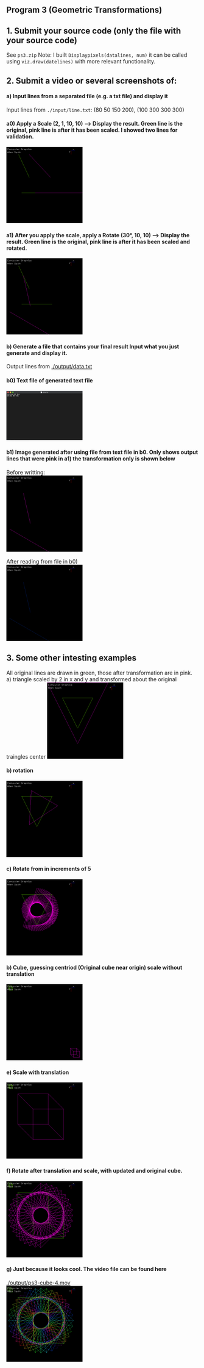 ## Program 3 (Geometric Transformations)

## 1. Submit your source code (only the file with your source code)
See ```ps3.zip``` Note: I built ```Displaypixels(datalines, num)``` it can be called using ```viz.draw(datelines)``` with more relevant functionality. 

## 2. Submit a video or several screenshots of:

#### a) Input lines from a separated file (e.g. a txt file) and display it 
Input lines from ```./input/line.txt```: (80 50 150 200), (100 300 300 300) 

#### a0) Apply a Scale (2, 1, 10, 10) --> Display the result. Green line is the original, pink line is after it has been scaled. I showed two lines for validation.
 <img src="./output/ps3-2-a-0.png" heigh=200 width=200>

#### a1) After you apply the scale, apply a Rotate (30°, 10, 10) --> Display the result. Green line is the original, pink line is after it has been scaled and rotated. 
<img src="./output/ps3-2-a-1.png" heigh=200 width=200>

#### b) Generate a file that contains your final result Input what you just generate and display it. 
Output lines from [./output/data.txt](./output/data.txt)

#### b0) Text file of generated text file 
<img src="./output/ps3-2-b-0.png" heigh=200 width=200> 

#### b1) Image generated after using file from text file in b0. Only shows output lines that were pink in a1) the transformation only is shown below

Before writting: \
<img src="./output/ps3-2-a-1-b.png" heigh=200 width=200>

After reading from file in b0) \
<img src="./output/ps3-2-b-1.png" heigh=200 width=200>

## 3. Some other intesting examples 
All original lines are drawn in green, those after transformation are in pink. 
a) triangle scaled by 2 in x and y and transformed about the original traingles center
<img src="./output/ps3-triangle-1.png" heigh=200 width=200>

#### b) rotation
<img src="./output/ps3-triangle-2.png" heigh=200 width=200>

#### c) Rotate from in increments of 5 
<img src="./output/ps3-triangle-3.png" heigh=200 width=200>

#### b) Cube, guessing centriod (Original cube near origin) scale without translation 
<img src="./output/ps3-cube-1.png" heigh=200 width=200>

#### e) Scale with translation
<img src="./output/ps3-cube-2.png" heigh=200 width=200>

#### f) Rotate after translation and scale, with updated and original cube.
<img src="./output/ps3-cube-3.png" heigh=200 width=200>

#### g) Just because it looks cool. The video file can be found here 
[./output/ps3-cube-4.mov](./output/ps3-cube-4.mov) \
<img src="./output/ps3-cube-4.png" heigh=200 width=200>
